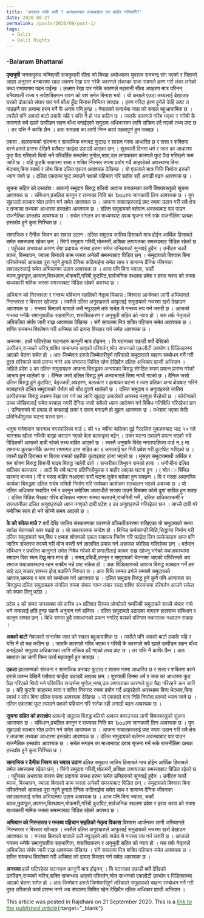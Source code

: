 ```yaml
---
title: 'सरकार भोकै बसौँ ? अत्यावश्यक कामबाहेक घर बाहिर ननिस्कौँ?'
date: 2020-08-27
permalink: /posts/2020/09/post-1/
tags:
  - Dalit
  - Dalit Rights
---
```

### -Balaram Bhattarai
**पृष्ठभुमी** 
जनकपुरमा जन्मिएकी राजकुमारी सीता को बिबाह अयोध्याका युवराज रामचन्द्र संग भएको र पिताको आज्ञा अनुसार बनबासमा रहदा लक्ष्मण रेखा पार गरेकै कारणले लंकाका राजा रावणले हरण गरी लंका लगेको कथा रामायणमा पढन पाईन्छ । लक्ष्मण रेखा पार गरेकै कारणले महारानी सीता अपहरण मात्र परिनन् बभैवशाली राज्य र सर्वशक्तिमान रावण को बशं समेत बिनाश भयो । यो कथाले एउटा तथ्यलाई देखाउछ घरको ढोकाको संघार पार गर्न बाँध्य हुँदा बिनास निम्तिन सक्दछ । हरण गरिदा हरण हुनेले केहि कष्ट त पाउछनै तर अन्तमा हरण गर्ने कै अन्त्य पनि हुन्छ ।
नेपालको सन्दर्भमा जात को सवाल बहुआयामिक छ । त्यसैले पनि अवको बाटो ठयाकै यहि र यत्ति नै हो भन्न कठिन छ । जातकै कारणले गरिब भएका र गरिबी कै कारणले सबै खाले उत्पीडन सहन बाँध्य बनाईएको समुदाय अधिकारका लागि सक्रिय हदै गएको तथ्य प्रष्ट छ । तर यत्ति नै काफि छैन । अतः समग्रता का लागी निम्न कार्य महत्वपुर्ण हुन सक्दछ ।

एकता : हालसम्मको संरचना र सामाजिक बनावट फुटाउ र शासन गरमा आधारित छ र सत्ता र शक्तिमा बस्ने हरुले प्रारम्भ देखिनै यसैबाट फाईदा उठाउदै आएका छन् । शुरुवाती दिनमा धर्म र जात का आधारमा फुट पैदा गरिएको थियो भने परिवर्तित सन्दर्भमा भुगोल,भाषा,दल लगायतका कारणले फुट पैदा गरिरहने क्रम जारि छ । यहि फुटकै साहारमा सत्ता र शक्ति निरन्तर रुपमा प्रयोग गर्दै आइरहेको अवस्थामा बिना भेदभाव,बिना स्वार्थ र लोभ बिना दलित एकता आवश्यक देखिन्छ । यो एकताले मात्र निति निर्माता हरुको ध्यान जाने छ । दलित एकतामा फुट ल्याउने पक्षको पहिचान गरि सर्तक रही अगाढी बढन आवश्यक छ ।

सुचना सहित को हस्तक्षेप : आफनो् समुदाय बिरुद्ध बलियो आवाज बनाउनका लागी बिषयबस्तुको सुचना आवश्यक छ । संबिधान,प्रचलित कानुन र राज्यका निति का ’boutमा जानकारी लिन आवश्यक छ । युग सुहाउदो सञ्चार श्रोत प्रयोग गर्न समेत आवश्यक छ । आफना सवालहरुलाई प्रष्ट रुपमा उठान गरी सबै क्षेत्र र तप्कामा तथ्यका आधारमा हस्तक्षेप आवश्यक छ । दलित समुदायको बर्तमान अवस्थाबाट पार पाउन राजनैतिक हस्तक्षेप आवश्यक छ । सचेत संगठन का माध्यमबाट दबाब श्रृजना गर्न सके राजनीतिमा प्रत्यक्ष हस्तक्षेप हुने कुरा निश्चित छ ।

सामाजिक र दैनीक जिवन का सवाल उठान : दलित समुदाय जातिय हिसाबले मात्र होईन आर्थिक हिसाबले समेत समस्यामा रहेका छन् । सिंगो समुदाय गरिबी,भोकमरी,अशिक्षा लगायतका समस्याबाट पिडित रहेको छ । पहुँचका अभावका कारण सेवा प्रदायक संस्था हरुमा समेत उनिहरुको सुनवाई हुदैन । उनीहरु चर्को ब्याज, बिस्थापन, ज्याला बिनाको काम जस्ता अनेकौं समस्याबाट पिडित छन् । समुदायको बिश्वास बिना परिवर्तनको आकाक्षा पुरा नहुने हुनाले दैनिक कठिनाईमा समेत साथ र सामान्य दैनिक जीवनका सवालहरुलाई समेत अभियानमा उठान आवश्यक छ । आज पनि बिना ज्याला, चर्को ब्याज,छुवाछुत,अपमान,बिस्थापन,भोकमरी,गरिबी,कुटपिट,सार्वजनिक स्थलमा प्रबेश र हरवा चरवा को रुपमा बाध्यकारी श्रमिक जस्ता समस्याबाट पिडित रहेको अवस्था छ ।

अभियान को निरन्तरता र गन्तब्य पहिचान सहतिको नेतृत्व विकास : बिश्वास आर्जनका लागी अभियानले निरन्तरता र बिस्तार खोज्दछ । त्यसैले दलित अगुवाहरुले आफुलाई समुदायको नजरमा खरो देखाउन आवश्यक छ । गन्तब्य बिनाको यात्राले कतै नपुञ्उने तर्फ सचेत भै गन्तब्य तय गर्न जरुरी छ । आजको गन्तब्य भनेकै समानुपातीक सहभागिता, शसक्तिकरण र अनुभुती सहित को न्याय हो । यस तर्फ नेतृत्वले अबिचलित संर्घष जारी राख्न आवश्यक देखिन्छ । संगै सवालमा मित्र शक्ति पहिचान समेत आवश्यक छ । शक्ति समबन्ध बिश्लेषण गरी अभिमत को दायरा बिस्तार गर्न समेत आवश्यक छ ।

अन्त्यमा : हालै घटिरहेका घटनाहरु कानुनी मात्र होइनन् । यि घटनाका पछाडी बर्षो देखिको उत्पीडन,राज्यको चरित्र,शक्ति सम्बन्धमा आएको परिवर्तन,श्रोत साधनको एकलौटी उपभोग र पिडितहरुमा आएको चेतना समेत हो । अतः जिम्मेवार हरुले जिम्मेवारीपुर्ण तरिकाले समुदायको चाहना सम्बोधन गर्ने गरी दु्रत तरिकाले कार्य प्रारम्भ नगरे अब संघारमा सिमित रहेन देखिदैन दलित अधिकार प्राप्ती अभियान ।
अहिले प्रदेश २ का दलित समुदायहरु आफना बिरुद्धका अन्ययका बिरुद्ध संगठित रुपमा प्रयत्न प्रारम्भ गरेको आभाष हुन थालेको छ । दैनिक जसो दलित बिरुद्ध हुने अत्याचारले सिमा नाघ्दै गएको छ । दैनिक जसो दलित बिरुद्ध हुने कुटपिट, बेइज्जती,अपहरण, बलत्कार र हत्याका घटना र त्यस प्रतिका अन्य क्षेत्रबाट गरिने ब्याबहारले दलित समुदायको धैर्यता को बाँध टुटनै थालेको छ । दलित समुदाय र अगुवाहरुले जातिय उत्पीडनका बिरुद्ध लक्ष्मण रेखा पार गर्न का लागि खुटटा् उचालेको अवस्था महशुस भैरहेको छ । कोरोनाको उच्च जोखिमलाई समेत परबाहा नगरी दैनिक जसो सबैको ध्यान आर्कषण गर्न बिबिध गतिबिधि गरिरहेका छन । उनिहरुको यो प्रयास ले कसलाई लकां र रावण बनाउने हो बुझन आवश्यक छ । मधेशमा भएका केहि प्रतिनिधीमुलक घटना यस्ता छन :

धनुषा गणेशमान चारनाथ नगरपालिका वार्ड ८ की १४ बर्षीया बालिका दुई गैरदलित युवाहरुबाट भाद्र १५ गते चारनाथ खोला नजिकै बाख्रा चराउन गएको बेला बलात्कृत भईन् । उक्त घटना दबाउने प्रयत्न भएको भन्ने पिडितकी आमाको दाबी रहेको तथ्य बाहिर आएको छ । त्यस्तै धनुषाकै विदेह नगारपालिका वार्ड न.३ मा सामान्य कुराकानीकै क्रममा रामभगत दास सहित का ४ जनालाई घर भित्रै प्रबेश गरी कुटपिट गरीएको छ । त्यस्तै प्रहरी हिरासत मा बिजय रामको प्रहरीकै कुटाइबाट हत्या भएको छ । मुसहर समुदायमाथी अर्थिक र श्रम शोषण बिरुद्ध शिबजी यादब बिरुद्ध जाहेरी दर्ता । सप्तरीका त्रिभुवन रामको हत्या । धनौजीमा दलित बालिका बलत्कार । आदी यि सबै घटना प्रतिनिधीमुलक र बाहीर आएका घटना हुन । ( श्रोत ः बिभिन्न सञ्चार माध्यम ) यी र यस्ता बाहिर नआएका सयौं घटना लुकेर बसेका हुन सक्छन । यि र यस्ता अमानबिय कार्यका बिरुद्धमा दलित सर्घष समिती निर्माण गरि सर्घषका कार्यक्रम सञ्चालन भएको अवस्था छ । यो दलित अधिकार स्थापित गर्न र कानुन बमोजिम अपराधीले सजाय पाउने बिषयमा कोसे ढुगां साबित हुन सक्छ । दलित पिडित भैरहदा गरिब दलितका नाममा संस्था चलाउने,राजनिती गर्ने , दलित अधिकारकर्मी र राजधानीका दलित अगुवाहरुको ध्यान नगएको दाबी प्रदेश २ का अगुवाहरुले गरिरहेका छन । साच्चै दाबी गरे बमोजिम सत्य हो भने सोच्ने समय आएको छ ।

**के को संकेत मान्ने ?**
बर्षो देखि जातिय संस्करणका कारणले बञ्चितीकरणमा राखिएका यो समुदायको समय सापेक्ष चेतनाको स्तर बढदो छ । यो सकारात्मक सन्देश हो । बिभिन्न कर्मकाण्डी निति,सिद्धान्त निर्माण गरी दलित समुदायको श्रम,शिप र क्षमता शोषणको एकल साम्राज्य निर्माण गरि फाईदा लिन पल्केकाहरु आज पनि जातिय संस्तरण कायमै गरी मोज मस्ती गर्न लालयित प्रयास गर्न असफल कोसिस गरिरहेका छन् । बर्तमान संबिधान र प्रचलित कानुनले समेत निषेध गरेको यो प्रणालीलाई कायम राख्न खोज्नु भनेको यथाअवस्थामा रमाउन दिवा स्पन देख्नु मात्र मात्र हो । समय,प्रबिधी,कानुन र समुदायको चेतनामा आएको परिर्वतनले अव समाज यथाअवस्थामा रहन सक्दैन भन्ने प्रष्ट संकेत हो । अतः पिडितहरुको आवाज बिरुद्ध ब्याबहार गर्ने हरु चाहे दल,सकार,सामन्त होस् बढारिने निश्चत छ । अतः बिधि सम्मत ढगंले समयमै समुदायको आवाज,समस्या र माग को सम्बोधन गर्न आवश्यक छ । दलित समुदाय बिरुद्ध हुने कुनै पनि अत्याचार का बिरुद्धमा दलित समुदायहरु संगठित रुपमा संघार नाघ्न तयार रहदा शक्ति संरचनामा परिवर्तन आउने सकेत को रुपमा लिनु पर्दछ ।

प्रदेस २ को समग्र जनसख्या को करिब २५ प्रतिशत हिस्सा ओगटेको श्रमजिबी समुदायले साच्चै संघार नाघे भने कसलाई क्षति हुन्छ सहजै अनुमान गर्न सकिन्न । दलित समुदायले उठाएका मागहरु हालसम्म संबिधान र कानुन सम्मत छन् । बिधि सम्मत हुदै समाधानको प्रयत्न नगरिए यसको परिणाम नकारात्क नआउन सकछ ।

**अबको बाटो**
नेपालको सन्दर्भमा जात को सवाल बहुआयामिक छ । त्यसैले पनि अवको बाटो ठयाकै यहि र यत्ति नै हो भन्न कठिन छ । जातकै कारणले गरिब भएका र गरिबी कै कारणले सबै खाले उत्पीडन सहन बाँध्य बनाईएको समुदाय अधिकारका लागि सक्रिय हदै गएको तथ्य प्रष्ट छ । तर यत्ति नै काफि छैन । अतः समग्रता का लागी निम्न कार्य महत्वपुर्ण हुन सक्दछ ।

**एकता**
हालसम्मको संरचना र सामाजिक बनावट फुटाउ र शासन गरमा आधारित छ र सत्ता र शक्तिमा बस्ने हरुले प्रारम्भ देखिनै यसैबाट फाईदा उठाउदै आएका छन् । शुरुवाती दिनमा धर्म र जात का आधारमा फुट पैदा गरिएको थियो भने परिवर्तित सन्दर्भमा भुगोल,भाषा,दल लगायतका कारणले फुट पैदा गरिरहने क्रम जारि छ । यहि फुटकै साहारमा सत्ता र शक्ति निरन्तर रुपमा प्रयोग गर्दै आइरहेको अवस्थामा बिना भेदभाव,बिना स्वार्थ र लोभ बिना दलित एकता आवश्यक देखिन्छ । यो एकताले मात्र निति निर्माता हरुको ध्यान जाने छ । दलित एकतामा फुट ल्याउने पक्षको पहिचान गरि सर्तक रही अगाढी बढन आवश्यक छ ।

**सुचना सहित को हस्तक्षेप**
आफनो् समुदाय बिरुद्ध बलियो आवाज बनाउनका लागी बिषयबस्तुको सुचना आवश्यक छ । संबिधान,प्रचलित कानुन र राज्यका निति का ’boutमा जानकारी लिन आवश्यक छ । युग सुहाउदो सञ्चार श्रोत प्रयोग गर्न समेत आवश्यक छ । आफना सवालहरुलाई प्रष्ट रुपमा उठान गरी सबै क्षेत्र र तप्कामा तथ्यका आधारमा हस्तक्षेप आवश्यक छ । दलित समुदायको बर्तमान अवस्थाबाट पार पाउन राजनैतिक हस्तक्षेप आवश्यक छ । सचेत संगठन का माध्यमबाट दबाब श्रृजना गर्न सके राजनीतिमा प्रत्यक्ष हस्तक्षेप हुने कुरा निश्चित छ ।

**सामाजिक र दैनीक जिवन का सवाल उठान**
दलित समुदाय जातिय हिसाबले मात्र होईन आर्थिक हिसाबले समेत समस्यामा रहेका छन् । सिंगो समुदाय गरिबी,भोकमरी,अशिक्षा लगायतका समस्याबाट पिडित रहेको छ । पहुँचका अभावका कारण सेवा प्रदायक संस्था हरुमा समेत उनिहरुको सुनवाई हुदैन । उनीहरु चर्को ब्याज, बिस्थापन, ज्याला बिनाको काम जस्ता अनेकौं समस्याबाट पिडित छन् । समुदायको बिश्वास बिना परिवर्तनको आकाक्षा पुरा नहुने हुनाले दैनिक कठिनाईमा समेत साथ र सामान्य दैनिक जीवनका सवालहरुलाई समेत अभियानमा उठान आवश्यक छ । आज पनि बिना ज्याला, चर्को ब्याज,छुवाछुत,अपमान,बिस्थापन,भोकमरी,गरिबी,कुटपिट,सार्वजनिक स्थलमा प्रबेश र हरवा चरवा को रुपमा बाध्यकारी श्रमिक जस्ता समस्याबाट पिडित रहेको अवस्था छ ।

**अभियान को निरन्तरता र गन्तब्य पहिचान सहतिको नेतृत्व विकास**
बिश्वास आर्जनका लागी अभियानले निरन्तरता र बिस्तार खोज्दछ । त्यसैले दलित अगुवाहरुले आफुलाई समुदायको नजरमा खरो देखाउन आवश्यक छ । गन्तब्य बिनाको यात्राले कतै नपुञ्उने तर्फ सचेत भै गन्तब्य तय गर्न जरुरी छ । आजको गन्तब्य भनेकै समानुपातीक सहभागिता, शसक्तिकरण र अनुभुती सहित को न्याय हो । यस तर्फ नेतृत्वले अबिचलित संर्घष जारी राख्न आवश्यक देखिन्छ । संगै सवालमा मित्र शक्ति पहिचान समेत आवश्यक छ । शक्ति समबन्ध बिश्लेषण गरी अभिमत को दायरा बिस्तार गर्न समेत आवश्यक छ ।

**अन्त्यमा**
हालै घटिरहेका घटनाहरु कानुनी मात्र होइनन् । यि घटनाका पछाडी बर्षो देखिको उत्पीडन,राज्यको चरित्र,शक्ति सम्बन्धमा आएको परिवर्तन,श्रोत साधनको एकलौटी उपभोग र पिडितहरुमा आएको चेतना समेत हो । अतः जिम्मेवार हरुले जिम्मेवारीपुर्ण तरिकाले समुदायको चाहना सम्बोधन गर्ने गरी दु्रत तरिकाले कार्य प्रारम्भ नगरे अब संघारमा सिमित रहेन देखिदैन दलित अधिकार प्राप्ती अभियान ।

This article was posted in Rajdhani on 21 September 2020. This is a [<span style="color:green">*link to the published article*</span>](https://rajdhanidaily.com/id/23848/){:target="_blank"}


